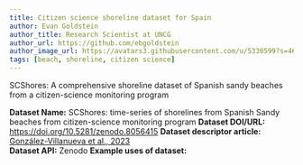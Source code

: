 ```yaml
---
title: Citizen science shoreline dataset for Spain
author: Evan Goldstein
author_title: Research Scientist at UNCG
author_url: https://github.com/ebgoldstein
author_image_url: https://avatars3.githubusercontent.com/u/5330599?s=460&u=53cdb42ea74d7781c00feb1810496e02e781e247&v=4
tags: [beach, shoreline, citizen science]
---
```


SCShores: A comprehensive shoreline dataset of Spanish sandy
beaches from a citizen-science monitoring program

<!--truncate-->

**Dataset Name:** SCShores: time-series of shorelines from Spanish Sandy beaches from citizen-science monitoring program
**Dataset DOI/URL:** https://doi.org/10.5281/zenodo.8056415
**Dataset descriptor article:** [González-Villanueva et al., 2023](https://doi.org/10.5194/essd-2023-230)  
**Dataset API:** Zenodo
**Example uses of dataset:**  
